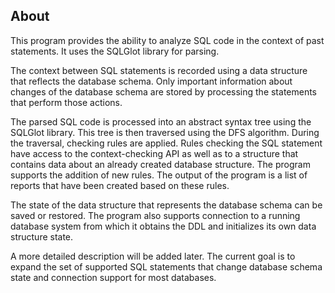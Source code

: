 ## About

This program provides the ability to analyze SQL code in the context of past statements. It uses the SQLGlot library for parsing. 

The context between SQL statements is recorded using a data structure that reflects the database schema. Only important information about changes of the database schema are stored by processing the statements that perform those actions.

The parsed SQL code is processed into an abstract syntax tree using the SQLGlot library. This tree is then traversed using the DFS algorithm. During the traversal, checking rules are applied. Rules checking the SQL statement have access to the context-checking API as well as to a structure that contains data about an already created database structure. The program supports the addition of new rules. The output of the program is a list of reports that have been created based on these rules.

The state of the data structure that represents the database schema can be saved or restored. The program also supports connection to a running database system from which it obtains the DDL and initializes its own data structure state.

A more detailed description will be added later. The current goal is to expand the set of supported SQL statements that change database schema state and connection support for most databases.
